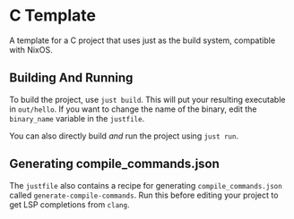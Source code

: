 # C Template

A template for a C project that uses just as the build system, compatible with NixOS.

## Building And Running

To build the project, use `just build`. This will put your resulting executable
in `out/hello`. If you want to change the name of the binary, edit the `binary_name`
variable in the `justfile`.

You can also directly build *and* run the project using `just run`.

## Generating compile_commands.json

The `justfile` also contains a recipe for generating `compile_commands.json`
called `generate-compile-commands`. Run this before editing your project
to get LSP completions from `clang`.
